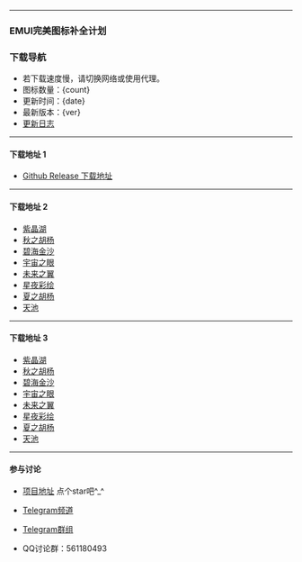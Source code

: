 
---

### EMUI完美图标补全计划

### 下载导航

- 若下载速度慢，请切换网络或使用代理。
- 图标数量：{count}
- 更新时间：{date}
- 最新版本：{ver}
- [更新日志](https://github.com/pzcn/emui-icons/commits/main)

---

#### 下载地址 1

- [Github Release 下载地址](https://github.com/pzcn/emui-icons/releases/latest)

---

#### 下载地址 2

- [紫晶湖](https://github.com.cnpmjs.org/pzcn/emui-icons/releases/download/{ver}/AmethystLake.hwt)
- [秋之胡杨](https://github.com.cnpmjs.org/pzcn/emui-icons/releases/download/{ver}/AutumnPopulus.hwt)
- [碧海金沙](https://github.com.cnpmjs.org/pzcn/emui-icons/releases/download/{ver}/GoldenBeach.hwt)
- [宇宙之眼](https://github.com.cnpmjs.org/pzcn/emui-icons/releases/download/{ver}/Nebulae.hwt)
- [未来之翼](https://github.com.cnpmjs.org/pzcn/emui-icons/releases/download/{ver}/Reconstruction.hwt)
- [星夜彩绘](https://github.com.cnpmjs.org/pzcn/emui-icons/releases/download/{ver}/StarrySky.hwt)
- [夏之胡杨](https://github.com.cnpmjs.org/pzcn/emui-icons/releases/download/{ver}/SummerPopulus.hwt)
- [天池](https://github.com.cnpmjs.org/pzcn/emui-icons/releases/download/{ver}/Tianchi.hwt)

---

#### 下载地址 3

- [紫晶湖](https://miui.netlify.app/AmethystLake.hwt)
- [秋之胡杨](https://miui.netlify.app/AutumnPopulus.hwt)
- [碧海金沙](https://miui.netlify.app/GoldenBeach.hwt)
- [宇宙之眼](https://miui.netlify.app/Nebulae.hwt)
- [未来之翼](https://miui.netlify.app/Reconstruction.hwt)
- [星夜彩绘](https://miui.netlify.app/StarrySky.hwt)
- [夏之胡杨](https://miui.netlify.app/SummerPopulus.hwt)
- [天池](https://miui.netlify.app/Tianchi.hwt)

---

#### 参与讨论

- [项目地址](https://github.com/pzcn/MIUI-Adapted-Icons-Complement-Project/)  点个star吧^_^ 

- [Telegram频道](https://t.me/miuiicons)

- [Telegram群组](https://t.me/miui_icons_dev)

- QQ讨论群：561180493